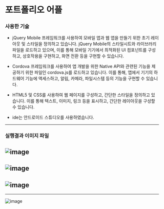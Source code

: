 # 포트폴리오 어플

### 사용한 기술
- jQuery Mobile 프레임워크를 사용하여 모바일 앱과 웹 앱을 만들기 위한 초기 레이아웃 및 스타일을 정의하고 있습니다. jQuery Mobile의 스타일시트와 라이브러리 파일을 로드하고 있으며, 이를 통해 모바일 기기에서 최적화된 UI 컴포넌트를 구성하고, 상호작용을 구현하고, 화면 전환 등을 구현할 수 있습니다.

- Cordova 프레임워크를 사용하여 앱 개발을 위한 Native API와 관련된 기능을 제공하기 위한 파일인 cordova.js를 로드하고 있습니다. 이를 통해, 앱에서 기기의 하드웨어 기능에 액세스하고, 알림, 카메라, 파일시스템 등의 기능을 구현할 수 있습니다.

- HTML5 및 CSS를 사용하여 웹 페이지를 구성하고, 간단한 스타일을 정의하고 있습니다. 이를 통해 텍스트, 이미지, 링크 등을 표시하고, 간단한 레이아웃을 구성할 수 있습니다.

- ide는 안드로이드 스튜디오를 사용하였습니다.

---

### 실행결과 이미지 파일
![image](https://user-images.githubusercontent.com/107412414/228905788-acb71b08-ef7a-472c-a72d-c2a6d4a8aa92.png)
---
![image](https://user-images.githubusercontent.com/107412414/228905846-0b184b63-3a04-4fdd-9fd8-6ebc17e3bcd2.png)
---
![image](https://user-images.githubusercontent.com/107412414/228905936-722d3bd4-bf6a-4cca-8494-2f9bb3f0d999.png)
---
---
![image](https://user-images.githubusercontent.com/107412414/228905970-8d2f5942-2f63-493c-b899-50e9aba158fe.png)
